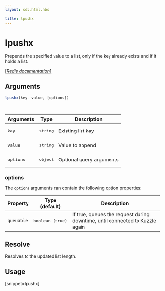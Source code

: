 ```yaml
---
layout: sdk.html.hbs

title: lpushx
---
```


# lpushx

Prepends the specified value to a list, only if the key already exists and if it holds a list.

[[_Redis documentation_]](https://redis.io/commands/lpushx)

## Arguments

```js
lpushx(key, value, [options])

```

<br/>

| Arguments    | Type    | Description |
|--------------|---------|-------------|
| `key` | <pre>string</pre> | Existing list key |
| `value` | <pre>string</pre> | Value to append |
| ``options`` | <pre>object</pre> | Optional query arguments |

### options

The `options` arguments can contain the following option properties:

| Property   | Type (default)   | Description                       |
| ---------- | ------- | --------------------------------- |
| `queuable` | <pre>boolean (true)</pre> | If true, queues the request during downtime, until connected to Kuzzle again |

## Resolve

Resolves to the updated list length.

## Usage

[snippet=lpushx]
